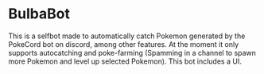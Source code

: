 <!--
  Title: BulbaBot
  Description: This is a selfbot made to automatically catch Pokemon generated by the PokeCord bot on discord, among other features. At the moment it only supports autocatching and poke-farming (Spamming in a channel to spawn more Pokemon and level up selected Pokemon). This bot includes a UI.
  Author: Katistic
  Tags: discord-bot, discord, selfbot, pokecord, bulbabot, python, pokemon, pokecord-discord-bot, pokecord-autocatcher, pokecord-hack
-->

<meta name="description" content="This is a selfbot made to automatically catch Pokemon generated by the PokeCord bot on discord, among other features. At the moment it only supports autocatching and poke-farming (Spamming in a channel to spawn more Pokemon and level up selected Pokemon). This bot includes a UI."/>
<meta name="keywords" content="discord-bot, discord, selfbot, pokecord, bulbabot, python, pokemon, pokecord-discord-bot, pokecord-autocatcher, pokecord-hack"/>
<meta name="author" content="Katistic"/>
<meta name="url" content="https://github.com/Katistic/BulbaBot"/>

# BulbaBot


This is a selfbot made to automatically catch Pokemon generated by the PokeCord bot on discord, among other features. At the moment it only supports autocatching and poke-farming (Spamming in a channel to spawn more Pokemon and level up selected Pokemon). This bot includes a UI.
